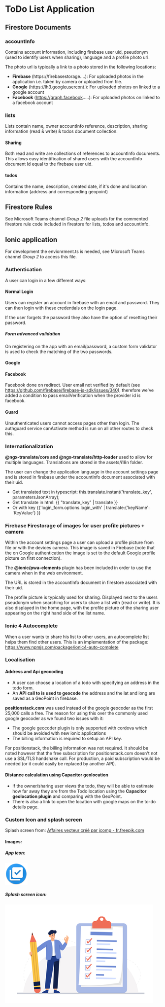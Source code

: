 # ToDo List Application

## Firestore Documents
### accountInfo
Contains account information, including firebase user uid, pseudonym (used to identify users when sharing), language and a profile photo url.

The photo url is typically a link to a photo stored in the following locations:

+ <b>Firebase</b>  (https://firebasestorage....): For uploaded photos in the application i.e. taken by camera or uploaded from file.
+ <b>Google</b>    (https://lh3.googleusercont.): For uploaded photos on linked to a google account
+ <b>Facebook</b>  (https://graph.facebook.....): For uploaded photos on linked to a facebook account

### lists
Lists contain name, owner accountInfo reference, description, sharing information (read & write) & todos document collection.
#### Sharing
Both read and write are collections of references to accountInfo documents. This allows easy identification of shared users with the accountInfo document Id equal to the firebase user uid.

#### todos
Contains the name, description, created date, if it's done and location information (address and corresponding geopoint)

## Firestore Rules

See Microsoft Teams channel *Group 2* file uploads for the commented firestore rule code included in firestore for lists, todos and accountInfo.

## Ionic application

For development the envionrment.ts is needed, see Microsoft Teams channel *Group 2* to access this file.

### Authentication

A user can login in a few different ways:

#### Normal Login
Users can register an account in firebase with an email and password. They can then login with these credentials on the login page.

If the user forgets the password they also have the option of resetting their password.

##### Form advanced validation
On registering on the app with an email/password, a custom form validator is used to check the matching of the two passwords.

#### Google
#### Facebook

Facebook done on redirect. User email not verified by default (see https://github.com/firebase/firebase-js-sdk/issues/340), therefore we've added a condition to pass emailVerification when the provider id is facebook.

#### Guard

Unauthenticated users cannot access pages other than login. The authguard service canActivate method is run on all other routes to check this.

### Internationalization
<b>@ngx-translate/core and @ngx-translate/http-loader</b> used to allow for multiple languages. Translations are stored in the assets/i18n folder. 

The user can change the application language in the account settings page and is stored in firebase under the accountInfo document associated with their uid.

+ Get translated text in typescript: this.translate.instant('translate_key', parametersJsonArray);
+ Get translate in html: {{ "translate_key" | translate }}
+ Or with key {{'login_form.options.login_with' | translate:{'keyName': 'KeyValue'} }}

### Firebase Firestorage of images for user profile pictures + camera
Within the account settings page a user can upload a profile picture from file or with the devices camera. This image is saved in Firebase (note that the on Google authentication the image is set to the default Google profile picture on first connection). 

The <b>@ionic/pwa-elements</b> plugin has been included in order to use the camera when in the web environment.


The URL is stored in the accountInfo document in firestore associated with their uid.

The profile picture is typically used for sharing. Displayed next to the users pseudonym when searching for users to share a list with (read or write). It is also displayed in the home page, with the profile picture of  the sharing user appearing on the right hand side of the list name.


### Ionic 4 Autocomplete
When a user wants to share his list to other users, an autocomplete list helps them find other users.
This is an implementation of the package: https://www.npmjs.com/package/ionic4-auto-complete


### Localisation
#### Address and Api geocoding

+ A user can choose a location of a todo with specifying an address in the todo form.
+ An <b>API call to is used to geocode</b> the address and the lat and long are saved as a GeoPoint in firebase.

<b>positionstack.com</b> was used instead of the google geocoder as the first 25,000 calls a free. The reason for using this over the commonly used google geocoder as we found two issues with it:

+ The google geocoder plugin is only supported with cordova which should be avoided with new ionic applications
+ The billing information is required to setup an API key. 

For positionstack, the billing information was not required. It should be noted however that the free subscription for positionstack.com doesn't not use a SSL/TLS handshake call. For production, a paid subscription would be needed (or it could easily be replaced by another API).

#### Distance calculation using Capacitor geolocation


+ If the owner/sharing user views the todo, they will be able to estimate how far away they are from the Todo location using the <b>Capacitor geolocation plugin</b> and comparing with the GeoPoint. 
+ There is also a link to open the location with google maps on the to-do details page.


### Custom Icon and splash screen

Splash screen from: <a href='https://fr.freepik.com/vecteurs/affaires'>Affaires vecteur créé par jcomp - fr.freepik.com</a>

#### Images:
##### App icon:
![App Icon](android/app/src/main/res/mipmap-hdpi/ic_launcher.png)
##### Splash screen icon:
![Splash Screen](android/app/src/main/res/drawable/splash.png)
